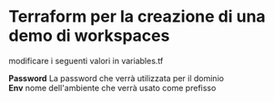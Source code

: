 # Terraform per la creazione di una demo di workspaces

modificare i seguenti valori in variables.tf

**Password** La password che verrà utilizzata per il dominio  
**Env** nome dell'ambiente che verrà usato come prefisso  

 
